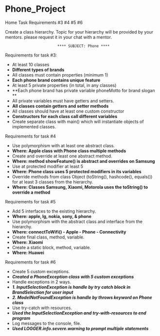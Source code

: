 # Phone_Project
Home Task Requirements #3 #4 #5 #6

Create a class hierarchy. Topic for your hierarchy will be provided by your mentors.
           please request it in your chat with a mentor.

                            **** SUBJECT: Phone ****

Requirements for task #3:
- At least 10 classes
- **Different types of brands**
- All classes must contain properties (minimum 1)
- **Each phone brand contains unique feature**
- At least 5 private properties (in total, in any classes)
- **Each phone brand has private variable phoneMotto for brand slogan **
- All private variables must have getters and setters.
- **All classes contain getters and setter methods**
- All classes should have at least one custom constructor
- **Constructors for each class call different variables**
- Create separate class with main() which will instantiate objects of implemented classes.
 
Requirements for task #4
- Use polymorphism with at least one abstract class.
- ****Where: Apple class with Phone class multiple methods****
- Create and override at least one abstract method.
- ****Where: method showFeature() is abstract and overrides on Samsung****
- Use at protected modifier at least 5
- ****Where: Phone class uses 5 protected modifiers in its variables****
- Override methods from class Object (toString(), hashcode(), equals()) for at least 3 classes from the hierarchy.
- ****Where: Classes Samsung, Xiaomi, Motorola uses the toString() to override a method****
 
Requirements for task #5
- Add 5 interfaces to the existing hierarchy.
- ****Where: apple, lg, nokia, sony, & phone****
- Use polymorphism with the abstract class and interface from the hierarchy.
- ****Where: connectToWifi() - Apple - Phone - Connectivity****
- Create final class, method, variable.
- ****Where: Xiaomi****
- Create a static block, method, variable.
- ****Where: Huawei****

Requirements for task #6
- Create 5 custom exceptions.
- ***Created a PhoneException class with 5 custom exceptions***
- Handle exceptions in 2 ways.
- ***1. InputSelectionException is handle by try catch block in BrandSelection for user input***
- ***2. ModelNotFoundException is handle by throws keyword on Phone class***
- Use try-catch with resources.
- ***Used the InputSelectionException and try-with-resources to end program***
- Log messages to the console, file.
- ***Used LOGGER.info.severe.warning to prompt multiple statements***

